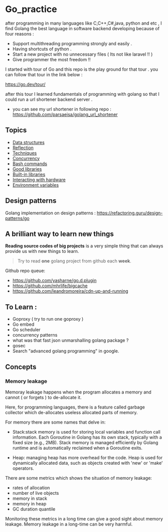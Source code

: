 # Go_practice

after programming in many languages like C,C++,C#,java, python and etc ,
I find Golang the best language in software backend developing because of four reasons :

+ Support multithreading programming strongly and easily .
+ Having shortcuts of python . 
+ Start a new project with no unnecessary files ( Its not like laravel !! )
+ Give programmer the most freedom !! 

I started with tour of Go and this repo is the play ground for that tour . you can follow that tour in the link  below : 

https://go.dev/tour/


after this tour I learned fundamentals of programming with golang so that I could run a url shortener backend server .

+ you can see my url shortener in following repo : 
https://github.com/parsaeisa/golang_url_shortener

## Topics
- [Data structures](https://github.com/parsaeisa/Go_practice/blob/main/Notes/DataStructure.md)
- [Reflection](https://github.com/parsaeisa/Go_practice/blob/main/Notes/Reflection.md)
- [Techniques](https://github.com/parsaeisa/Go_practice/blob/main/Notes/Techniques.md)
- [Concurrency](https://github.com/parsaeisa/Go_practice/blob/main/concurrency/Concurrency.md)
- [Bash commands](https://github.com/parsaeisa/Go_practice/blob/main/bash.md)
- [Good libraries](https://github.com/parsaeisa/Go_practice/tree/main/Good%20libraries)
- [Built-in libraries](https://github.com/parsaeisa/Go_practice/tree/main/Built-in.md)
- [Interacting with hardware](https://github.com/parsaeisa/Go_practice/blob/main/interacting-to-hardware.md)
- [Environment variables](https://github.com/parsaeisa/Go_practice/blob/main/variables.md)

## Design patterns

Golang implementation on design patterns  : https://refactoring.guru/design-patterns/go

## A brilliant way to learn new things 

**Reading source codes of big projects** is a very simple thing that can always provide us with new things to learn.

> Try to read **one** golang project from github each **week**.

Github repo queue:
- https://github.com/yasharne/go.d.plugin
- https://github.com/mhrlife/bigcache
- https://github.com/leandromoreira/cdn-up-and-running

## To Learn : 
* Goproxy ( try to run one goproxy )
* Go embed
* Go scheduler
* concurrency patterns 
* what was that fast json unmarshalling golang package ? 
* gosec
* Search "advanced golang programming" in google.

## Concepts

### Memory leakage

Memoray leakage happens when the program allocates a memory and cannot ( or forgets ) to de-allocate it. 

Here, for programming languages, there is a feature called garbage collector which de-allocates useless allocated parts of memory. 

For memory there are some names that delve in:
- Stack:stack memory is used for storing local variables and function call information. Each Goroutine in Golang has its own stack, typically with a fixed size (e.g., 2MB). Stack memory is managed efficiently by Golang runtime and is automatically reclaimed when a Goroutine exits.

- Heap: managing heap has more overhead for the code. Heap is used for dynamically allocated data, such as objects created with 'new' or 'make' operators.

There are some metrics which shows the situation of memory leakage: 
- rates of allocation  
- number of live objects
- memory in stack
- memory in heap
- GC duration quantile

Monitoring these metrics in a long time can give a good sight about memory leakage. Memory leakage in a long-time can be very harmful. 